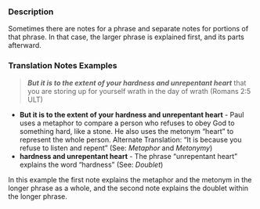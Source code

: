 
### Description

Sometimes there are notes for a phrase and separate notes for portions of that phrase. In that case, the larger phrase is explained first, and its parts afterward.

### Translation Notes Examples

> ***But it is to the extent of your hardness and unrepentant heart*** that you are storing up for yourself wrath in the day of wrath (Romans 2:5 ULT)

* **But it is to the extent of your hardness and unrepentant heart** - Paul uses a metaphor to compare a person who refuses to obey God to something hard, like a stone. He also uses the metonym “heart” to represent the whole person. Alternate Translation: “It is because you refuse to listen and repent” (See: *Metaphor* and *Metonymy*)
* **hardness and unrepentant heart** - The phrase “unrepentant heart” explains the word “hardness” (See: *Doublet*)

In this example the first note explains the metaphor and the metonym in the longer phrase as a whole, and the second note explains the doublet within the longer phrase.